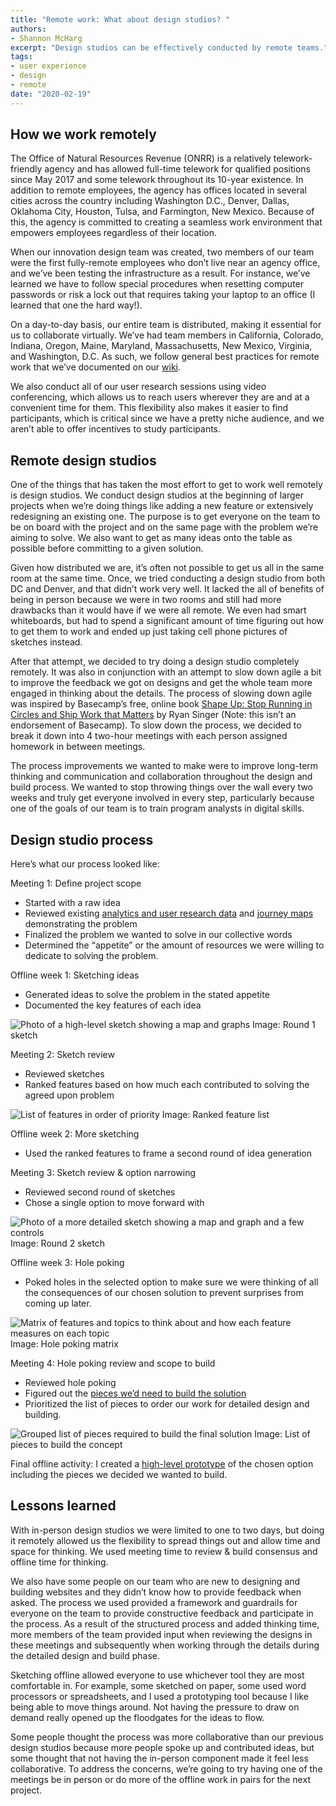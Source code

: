 ```yaml
---
title: "Remote work: What about design studios? "
authors:
- Shannon McHarg
excerpt: "Design studios can be effectively conducted by remote teams."
tags:
- user experience
- design
- remote
date: "2020-02-19"
---
```


## How we work remotely

The Office of Natural Resources Revenue (ONRR) is a relatively telework-friendly agency and has allowed full-time telework for qualified positions since May 2017 and some telework throughout its 10-year existence. In addition to remote employees, the agency has offices located in several cities across the country including Washington D.C., Denver, Dallas, Oklahoma City, Houston, Tulsa, and Farmington, New Mexico. Because of this, the agency is committed to creating a seamless work environment that empowers employees regardless of their location.  

When our innovation design team was created, two members of our team were the first fully-remote employees who don’t live near an agency office, and we’ve been testing the infrastructure as a result. For instance, we’ve learned we have to follow special procedures when resetting computer passwords or risk a lock out that requires taking your laptop to an office (I learned that one the hard way!).

On a day-to-day basis, our entire team is distributed, making it essential for us to collaborate virtually. We’ve had team members in California, Colorado, Indiana, Oregon, Maine, Maryland, Massachusetts, New Mexico, Virginia, and Washington, D.C. As such, we follow general best practices for remote work that we’ve documented on our [wiki](https://github.com/ONRR/doi-extractives-data/wiki/Basics-for-making-distributed-work-work).

We also conduct all of our user research sessions using video conferencing, which allows us to reach users wherever they are and at a convenient time for them. This flexibility also makes it easier to find participants, which is critical since we have a pretty niche audience, and we aren’t able to offer incentives to study participants.

## Remote design studios

One of the things that has taken the most effort to get to work well remotely is design studios. We conduct design studios at the beginning of larger projects when we’re doing things like adding a new feature or extensively redesigning an existing one. The purpose is to get everyone on the team to be on board with the project and on the same page with the problem we’re aiming to solve.  We also want to get as many ideas onto the table as possible before committing to a given solution.

Given how distributed we are, it’s often not possible to get us all in the same room at the same time. Once, we tried conducting a design studio from both DC and Denver, and that didn’t work very well. It lacked the all of benefits of being in person because we were in two rooms and still had more drawbacks than it would have if we were all remote. We even had smart whiteboards, but had to spend a significant amount of time figuring out how to get them to work and ended up just taking cell phone pictures of sketches instead.

After that attempt, we decided to try doing a design studio completely remotely.  It was also in conjunction with an attempt to slow down agile a bit to improve the feedback we got on designs and get the whole team more engaged in thinking about the details. The process of slowing down agile was inspired by Basecamp’s free, online book [Shape Up: Stop Running in Circles and Ship Work that Matters](basecamp.com/shapeup) by Ryan Singer (Note: this isn’t an endorsement of Basecamp). To slow down the process, we decided to break it down into 4 two-hour meetings with each person assigned homework in between meetings.

The process improvements we wanted to make were to improve long-term thinking and communication and collaboration throughout the design and build process. We wanted to stop throwing things over the wall every two weeks and truly get everyone involved in every step, particularly because one of the goals of our team is to train program analysts in digital skills.

## Design studio process

Here’s what our process looked like:

Meeting 1: Define project scope
* Started with a raw idea
* Reviewed existing [analytics and user research data](https://l3brpd.axshare.com/#id=yugjv4&p=home&g=1) and [journey maps](https://l3brpd.axshare.com/#id=izehea&p=journey&g=1) demonstrating the problem
* Finalized the problem we wanted to solve in our collective words
* Determined the “appetite” or the amount of resources we were willing to dedicate to solving the problem.

Offline week 1: Sketching ideas
* Generated ideas to solve the problem in the stated appetite
* Documented the key features of each idea

![Photo of a high-level sketch showing a map and graphs](./Sketch1.jpg)
Image: Round 1 sketch

Meeting 2: Sketch review
* Reviewed sketches
* Ranked features based on how much each contributed to solving the agreed upon problem

![List of features in order of priority](./FeatureList.png)
Image: Ranked feature list

Offline week 2: More sketching
* Used the ranked features to frame a second round of idea generation

Meeting 3: Sketch review & option narrowing
* Reviewed second round of sketches
* Chose a single option to move forward with

![Photo of a more detailed sketch showing a map and graph and a few controls](./Sketch2.png)
Image: Round 2 sketch

Offline week 3: Hole poking
* Poked holes in the selected option to make sure we were thinking of all the consequences of our chosen solution to prevent surprises from coming up later.

![Matrix of features and topics to think about and how each feature measures on each topic](./HolePoking.png)
Image: Hole poking matrix

Meeting 4: Hole poking review and scope to build
* Reviewed hole poking
* Figured out the [pieces we’d need to build the solution](https://github.com/ONRR/doi-extractives-data/issues/3580)
* Prioritized the list of pieces to order our work for detailed design and building.

![Grouped list of pieces required to build the final solution](./Scopes.png)
Image: List of pieces to build the concept

Final offline activity: I created a [high-level prototype](https://935313.axshare.com/#g=1&p=revenue_1) of the chosen option including the pieces we decided we wanted to build.

## Lessons learned

With in-person design studios we were limited to one to two days, but doing it remotely allowed us the flexibility to spread things out and allow time and space for thinking. We used meeting time to review & build consensus and offline time for thinking.

We also have some people on our team who are new to designing and building websites and they didn’t know how to provide feedback when asked. The process we used provided a framework and guardrails for everyone on the team to provide constructive feedback and participate in the process. As a result of the structured process and added thinking time, more members of the team provided input when reviewing the designs in these meetings and subsequently when working through the details during the detailed design and build phase.

Sketching offline allowed everyone to use whichever tool they are most comfortable in. For example, some sketched on paper, some used word processors or spreadsheets, and I used a prototyping tool because I like being able to move things around. Not having the pressure to draw on demand really opened up the floodgates for the ideas to flow.

Some people thought the process was more collaborative than our previous design studios because more people spoke up and contributed ideas, but some thought that not having the in-person component made it feel less collaborative. To address the concerns, we’re going to try having one of the meetings be in person or do more of the offline work in pairs for the next project.  
